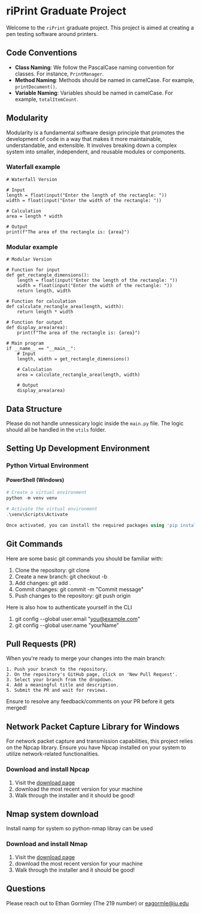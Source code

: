 # riPrint Graduate Project

Welcome to the `riPrint` graduate project. This project is aimed at creating a pen testing software around printers.

## Code Conventions

- **Class Naming**: We follow the PascalCase naming convention for classes. For instance, `PrintManager`.
- **Method Naming**: Methods should be named in camelCase. For example, `printDocument()`.
- **Variable Naming**: Variables should be named in camelCase. For example, `totalItemCount`.

## Modularity

Modularity is a fundamental software design principle that promotes the development of code in a way that makes it more maintainable, understandable, and extensible. It involves breaking down a complex system into smaller, independent, and reusable modules or components. 

### Waterfall example

```
# Waterfall Version

# Input
length = float(input("Enter the length of the rectangle: "))
width = float(input("Enter the width of the rectangle: "))

# Calculation
area = length * width

# Output
print(f"The area of the rectangle is: {area}")

```

### Modular example
```
# Modular Version

# Function for input
def get_rectangle_dimensions():
    length = float(input("Enter the length of the rectangle: "))
    width = float(input("Enter the width of the rectangle: "))
    return length, width

# Function for calculation
def calculate_rectangle_area(length, width):
    return length * width

# Function for output
def display_area(area):
    print(f"The area of the rectangle is: {area}")

# Main program
if __name__ == "__main__":
    # Input
    length, width = get_rectangle_dimensions()
    
    # Calculation
    area = calculate_rectangle_area(length, width)
    
    # Output
    display_area(area)

```

## Data Structure

Please do not handle unnessicary logic inside the `main.py` file. The logic should all be handled in the `utils` folder.

## Setting Up Development Environment

### Python Virtual Environment

#### PowerShell (Windows)

```powershell
# Create a virtual environment
python -m venv venv

# Activate the virtual environment
.\venv\Scripts\Activate

Once activated, you can install the required packages using 'pip install -r requirements.txt'.
```

## Git Commands

Here are some basic git commands you should be familiar with:

1. Clone the repository: git clone <repository-url>
2. Create a new branch: git checkout -b <branch-name>
3. Add changes: git add .
4. Commit changes: git commit -m "Commit message"
5. Push changes to the repository: git push origin <branch-name>

Here is also how to authenticate yourself in the CLI

1. git config --global user.email "you@example.com"
2. git config --global user.name "yourName"


## Pull Requests (PR)

When you're ready to merge your changes into the main branch:

    1. Push your branch to the repository.
    2. On the repository's GitHub page, click on 'New Pull Request'.
    3. Select your branch from the dropdown.
    4. Add a meaningful title and description.
    5. Submit the PR and wait for reviews.

Ensure to resolve any feedback/comments on your PR before it gets merged!

## Network Packet Capture Library for Windows

For network packet capture and transmission capabilities, this project relies on the Npcap library. Ensure you have Npcap installed on your system to utilize network-related functionalities.

### Download and install Npcap

1. Visit the [download page](https://npcap.com/#download)
2. download the most recent version for your machine
3. Walk through the installer and it should be good!

## Nmap system download

Install namp for system so python-nmap libray can be used

### Download and install Nmap

1. Visit the [download page](https://nmap.org/download.html#windows)
2. download the most recent version for your machine
3. Walk through the installer and it should be good!


## Questions

Please reach out to Ethan Gormley (The 219 number) or eagormle@iu.edu
